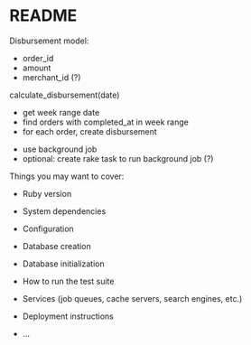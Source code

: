 # README

Disbursement model:
  - order_id
  - amount
  - merchant_id (?)

calculate_disbursement(date)
- get week range date
- find orders with completed_at in week range
- for each order, create disbursement
* use background job
* optional: create rake task to run background job (?)



Things you may want to cover:

* Ruby version

* System dependencies

* Configuration

* Database creation

* Database initialization

* How to run the test suite

* Services (job queues, cache servers, search engines, etc.)

* Deployment instructions

* ...
